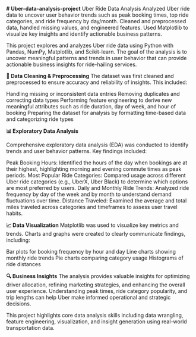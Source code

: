 **# Uber-data-analysis-project**
Uber Ride Data Analysis Analyzed Uber ride data to uncover user behavior trends such as peak booking times, top ride categories, and ride frequency by day/month. Cleaned and preprocessed data, handled missing values, and engineered features. Used Matplotlib to visualize key insights and identify actionable business patterns.

This project explores and analyzes Uber ride data using Python with Pandas, NumPy, Matplotlib, and Scikit-learn. The goal of the analysis is to uncover meaningful patterns and trends in user behavior that can provide actionable business insights for ride-hailing services.

**🧹 Data Cleaning & Preprocessing**
The dataset was first cleaned and preprocessed to ensure accuracy and reliability of insights. This included:

Handling missing or inconsistent data entries
Removing duplicates and correcting data types
Performing feature engineering to derive new meaningful attributes such as ride duration, day of week, and hour of booking
Preparing the dataset for analysis by formatting time-based data and categorizing ride types

**📊 Exploratory Data Analysis**

Comprehensive exploratory data analysis (EDA) was conducted to identify trends and user behavior patterns. 
Key findings included:

Peak Booking Hours: Identified the hours of the day when bookings are at their highest, highlighting morning and evening commute times as peak periods.
Most Popular Ride Categories: Compared usage across different Uber ride categories (e.g., UberX, Uber Black) to determine which options are most preferred by users.
Daily and Monthly Ride Trends: Analyzed ride frequency by day of the week and by month to understand demand fluctuations over time.
Distance Traveled: Examined the average and total miles traveled across categories and timeframes to assess user travel habits.

**📈 Data Visualization**
Matplotlib was used to visualize key metrics and trends. Charts and graphs were created to clearly communicate findings, including:

Bar plots for booking frequency by hour and day
Line charts showing monthly ride trends
Pie charts comparing category usage
Histograms of ride distances

**🔍 Business Insights**
The analysis provides valuable insights for optimizing driver allocation, refining marketing strategies, and enhancing the overall user experience. 
Understanding peak times, ride category popularity, and trip lengths can help Uber make informed operational and strategic decisions.

This project highlights core data analysis skills including data wrangling, feature engineering, visualization, and insight generation using real-world transportation data.
